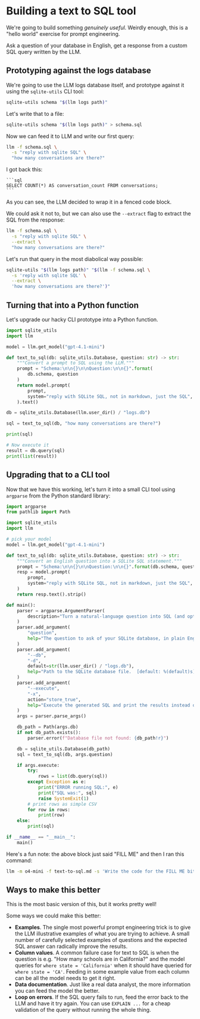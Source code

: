 # Building a text to SQL tool

We're going to build something *genuinely useful*. Weirdly enough, this is a "hello world" exercise for prompt engineering.

Ask a question of your database in English, get a response from a custom SQL query written by the LLM.

## Prototyping against the logs database

We're going to use the LLM logs database itself, and prototype against it using the `sqlite-utils` CLI tool:

```bash
sqlite-utils schema "$(llm logs path)"
```
Let's write that to a file:

```bash
sqlite-utils schema "$(llm logs path)" > schema.sql
```

Now we can feed it to LLM and write our first query:

```bash
llm -f schema.sql \
  -s "reply with sqlite SQL" \
  "how many conversations are there?"
```

I got back this:

````
```sql
SELECT COUNT(*) AS conversation_count FROM conversations;
```
````
As you can see, the LLM decided to wrap it in a fenced code block.

We could ask it not to, but we can also use the `--extract` flag to extract the SQL from the response:

```bash
llm -f schema.sql \
  -s "reply with sqlite SQL" \
  --extract \
  "how many conversations are there?"
```
Let's run that query in the most diabolical way possible:

```bash
sqlite-utils "$(llm logs path)" "$(llm -f schema.sql \
  -s 'reply with sqlite SQL' \
  --extract \
  'how many conversations are there?')"
```

## Turning that into a Python function

Let's upgrade our hacky CLI prototype into a Python function.

```python
import sqlite_utils
import llm

model = llm.get_model("gpt-4.1-mini")

def text_to_sql(db: sqlite_utils.Database, question: str) -> str:
    """Convert a prompt to SQL using the LLM."""
    prompt = "Schema:\n\n{}\n\nQuestion:\n\n{}".format(
        db.schema, question
    )
    return model.prompt(
        prompt,
        system="reply with SQLite SQL, not in markdown, just the SQL",
    ).text()

db = sqlite_utils.Database(llm.user_dir() / "logs.db")

sql = text_to_sql(db, "how many conversations are there?")

print(sql)

# Now execute it
result = db.query(sql)
print(list(result))
```

## Upgrading that to a CLI tool

Now that we have this working, let's turn it into a small CLI tool using `argparse` from the Python standard library:

```python
import argparse
from pathlib import Path

import sqlite_utils
import llm

# pick your model
model = llm.get_model("gpt-4.1-mini")

def text_to_sql(db: sqlite_utils.Database, question: str) -> str:
    """Convert an English question into a SQLite SQL statement."""
    prompt = "Schema:\n\n{}\n\nQuestion:\n\n{}".format(db.schema, question)
    resp = model.prompt(
        prompt,
        system="reply with SQLite SQL, not in markdown, just the SQL",
    )
    return resp.text().strip()

def main():
    parser = argparse.ArgumentParser(
        description="Turn a natural-language question into SQL (and optionally run it)."
    )
    parser.add_argument(
        "question",
        help="The question to ask of your SQLite database, in plain English.",
    )
    parser.add_argument(
        "--db",
        "-d",
        default=str(llm.user_dir() / "logs.db"),
        help="Path to the SQLite database file.  [default: %(default)s]",
    )
    parser.add_argument(
        "--execute",
        "-x",
        action="store_true",
        help="Execute the generated SQL and print the results instead of just showing the SQL.",
    )
    args = parser.parse_args()

    db_path = Path(args.db)
    if not db_path.exists():
        parser.error(f"Database file not found: {db_path!r}")

    db = sqlite_utils.Database(db_path)
    sql = text_to_sql(db, args.question)

    if args.execute:
        try:
            rows = list(db.query(sql))
        except Exception as e:
            print("ERROR running SQL:", e)
            print("SQL was:", sql)
            raise SystemExit(1)
        # print rows as simple CSV
        for row in rows:
            print(row)
    else:
        print(sql)

if __name__ == "__main__":
    main()
```

Here's a fun note: the above block just said "FILL ME" and then I ran this command:

```bash
llm -m o4-mini -f text-to-sql.md -s 'Write the code for the FILL ME bit'
```

## Ways to make this better

This is the most basic version of this, but it works pretty well!

Some ways we could make this better:

- **Examples**. The single most powerful prompt engineering trick is to give the LLM illustrative examples of what you are trying to achieve. A small number of carefully selected examples of questions and the expected SQL answer can radically improve the results.
- **Column values**. A common failure case for text to SQL is when the question is e.g. "How many schools are in California?" and the model queries for `where state = 'California'` when it should have queried for `where state = 'CA'`. Feeding in some example value from each column can be all the model needs to get it right.
- **Data documentation**. Just like a real data analyst, the more information you can feed the model the better.
- **Loop on errors**. If the SQL query fails to run, feed the error back to the LLM and have it try again. You can use `EXPLAIN ...` for a cheap validation of the query without running the whole thing.
